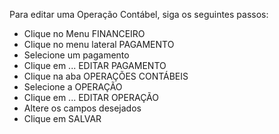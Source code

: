 Para editar uma Operação Contábel, siga os seguintes passos:

* Clique no Menu FINANCEIRO
* Clique no menu lateral PAGAMENTO
* Selecione um pagamento
* Clique em ... EDITAR PAGAMENTO
* Clique na aba OPERAÇÕES CONTÁBEIS
* Selecione a OPERAÇÃO
* Clique em ... EDITAR OPERAÇÃO
* Altere os campos desejados
* Clique em SALVAR